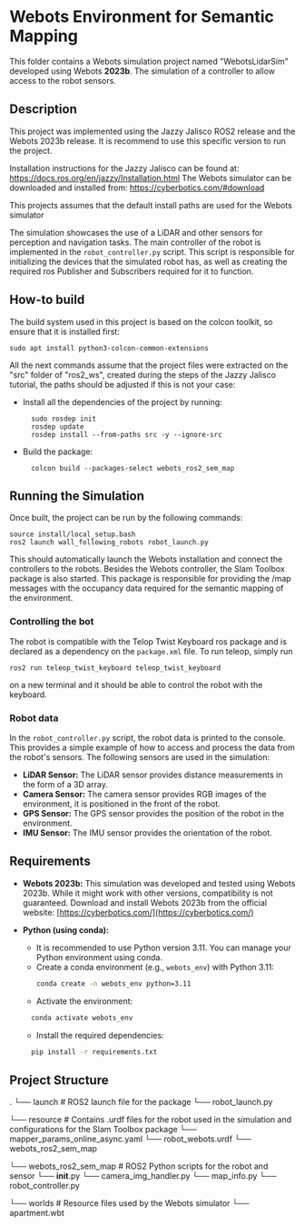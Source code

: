# Webots Environment for Semantic Mapping

This folder contains a Webots simulation project named "WebotsLidarSim" developed using Webots **2023b**. The simulation of a controller to allow access to the robot sensors.

## Description

This project was implemented using the Jazzy Jalisco ROS2 release and the Webots 2023b release. It is recommend to use this specific version to run the project.

Installation instructions for the Jazzy Jalisco can be found at: https://docs.ros.org/en/jazzy/Installation.html
The Webots simulator can be downloaded and installed from: https://cyberbotics.com/#download

This projects assumes that the default install paths are used for the Webots simulator

The simulation showcases the use of a LiDAR and other sensors for perception and navigation tasks. The main controller of the robot is implemented in the `robot_controller.py` script. This script is responsible for initializing the devices that the simulated robot has, as well as creating the required ros Publisher and Subscribers required for it to function.

## How-to build

The build system used in this project is based on the colcon toolkit, so ensure that it is installed first:

    sudo apt install python3-colcon-common-extensions

All the next commands assume that the project files were extracted on the "src" folder of "ros2_ws", created during the steps of the Jazzy Jalisco tutorial, the paths should be adjusted
if this is not your case:

- Install all the dependencies of the project by running:

        sudo rosdep init
        rosdep update
        rosdep install --from-paths src -y --ignore-src

- Build the package:

        colcon build --packages-select webots_ros2_sem_map

## Running the Simulation

Once built, the project can be run by the following commands:

    source install/local_setup.bash
    ros2 launch wall_following_robots robot_launch.py

This should automatically launch the Webots installation and connect the controllers to the robots. Besides the Webots controller, the Slam Toolbox package is also started. This package is responsible for providing the /map messages with the occupancy data required for the semantic mapping of the environment.

### Controlling the bot

The robot is compatible with the Telop Twist Keyboard ros package and is declared as a dependency on the `package.xml` file. To run teleop, simply run

    ros2 run teleop_twist_keyboard teleop_twist_keyboard

on a new terminal and it should be able to control the robot with the keyboard.

### Robot data

In the `robot_controller.py` script, the robot data is printed to the console. This provides a simple example of how to access and process the data from the robot's sensors. The following sensors are used in the simulation:

- **LiDAR Sensor:** The LiDAR sensor provides distance measurements in the form of a 3D array.
- **Camera Sensor:** The camera sensor provides RGB images of the environment, it is positioned in the front of the robot.
- **GPS Sensor:** The GPS sensor provides the position of the robot in the environment.
- **IMU Sensor:** The IMU sensor provides the orientation of the robot.

## Requirements

- **Webots 2023b:** This simulation was developed and tested using Webots 2023b. While it might work with other versions, compatibility is not guaranteed. Download and install Webots 2023b from the official website: [https://cyberbotics.com/](https://cyberbotics.com/)

- **Python (using conda):**
  - It is recommended to use Python version 3.11. You can manage your Python environment using conda.
  - Create a conda environment (e.g., `webots_env`) with Python 3.11:
    ```bash
    conda create -n webots_env python=3.11
    ```
  - Activate the environment:
  ```bash
    conda activate webots_env
  ```
  - Install the required dependencies:
  ```bash
    pip install -r requirements.txt
  ```

## Project Structure

.
└── launch # ROS2 launch file for the package
        └── robot_launch.py

└── resource # Contains .urdf files for the robot used in the simulation and configurations for the Slam Toolbox package
    └── mapper_params_online_async.yaml
    └── robot_webots.urdf
    └── webots_ros2_sem_map

└── webots_ros2_sem_map # ROS2 Python scripts for the robot and sensor
    └── __init__.py
    └── camera_img_handler.py
    └── map_info.py
    └── robot_controller.py

└── worlds # Resource files used by the Webots simulator
    └── apartment.wbt
